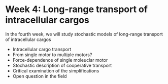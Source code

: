 Week 4: Long-range transport of intracellular cargos
=======================

In the fourth week, we will study stochastic models of long-range transport of intracellular cargos

- Intracellular cargo transport
- From single motor to multiple motors?
- Force-dependence of single moleuclar motor
- Stochastic description of cooperative transport
- Critical examination of the simplifications
- Open question in the field